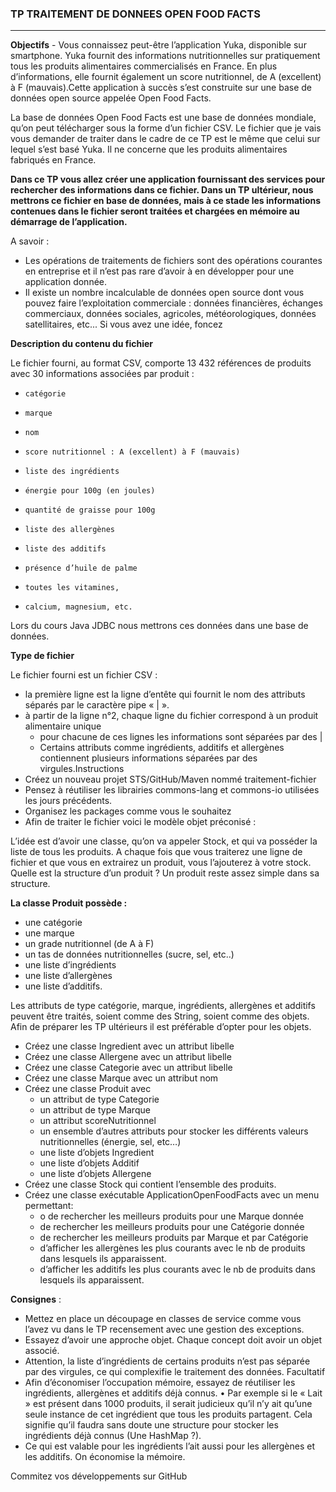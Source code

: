 ### TP TRAITEMENT DE DONNEES OPEN FOOD FACTS

---

**Objectifs** - Vous connaissez peut-être l’application Yuka, disponible sur smartphone. Yuka fournit des informations nutritionnelles sur pratiquement tous les produits alimentaires commercialisés en France. En plus d’informations, elle fournit également un score nutritionnel, de A (excellent) à F (mauvais).Cette application à succès s’est construite sur une base de données open source appelée Open Food Facts.

La base de données Open Food Facts est une base de données mondiale, qu’on peut télécharger sous la forme d’un fichier CSV. Le fichier que je vais vous demander de traiter dans le cadre de ce TP est le même que celui sur lequel s’est basé Yuka. Il ne concerne que les produits alimentaires fabriqués en France.

**Dans ce TP vous allez créer une application fournissant des services pour rechercher des informations dans ce fichier. Dans un TP ultérieur, nous mettrons ce fichier en base de données, mais à ce stade les informations contenues dans le fichier seront traitées et chargées en mémoire au démarrage de l’application.**

A savoir :

- Les opérations de traitements de fichiers sont des opérations courantes en entreprise et il n’est pas rare d’avoir à en développer pour une application donnée.
- Il existe un nombre incalculable de données open source dont vous pouvez faire
  l’exploitation commerciale : données financières, échanges commerciaux, données sociales, agricoles, météorologiques, données satellitaires, etc... Si vous avez une idée, foncez

**Description du contenu du fichier**

Le fichier fourni, au format CSV, comporte 13 432 références de produits avec 30 informations associées par produit :

-     catégorie
-     marque
-     nom
-     score nutritionnel : A (excellent) à F (mauvais)
-     liste des ingrédients
-     énergie pour 100g (en joules)
-     quantité de graisse pour 100g
-     liste des allergènes
-     liste des additifs
-     présence d’huile de palme
-     toutes les vitamines,
-     calcium, magnesium, etc.

Lors du cours Java JDBC nous mettrons ces données dans une base de données.

**Type de fichier**

Le fichier fourni est un fichier CSV :

- la première ligne est la ligne d’entête qui fournit le nom des attributs séparés par le caractère pipe « | ».
- à partir de la ligne n°2, chaque ligne du fichier correspond à un produit alimentaire unique
  - pour chacune de ces lignes les informations sont séparées par des |
  - Certains attributs comme ingrédients, additifs et allergènes contiennent plusieurs informations séparées par des virgules.Instructions
- Créez un nouveau projet STS/GitHub/Maven nommé traitement-fichier
- Pensez à réutiliser les librairies commons-lang et commons-io utilisées les jours précédents.
- Organisez les packages comme vous le souhaitez
- Afin de traiter le fichier voici le modèle objet préconisé :

L’idée est d’avoir une classe, qu’on va appeler Stock, et qui va posséder la liste de tous les produits. A chaque fois que vous traiterez une ligne de fichier et que vous en extrairez un produit, vous l’ajouterez à votre stock.
Quelle est la structure d’un produit ? Un produit reste assez simple dans sa structure.

**La classe Produit possède :**

- une catégorie
- une marque
- un grade nutritionnel (de A à F)
- un tas de données nutritionnelles (sucre, sel, etc..)
- une liste d’ingrédients
- une liste d’allergènes
- une liste d’additifs.

Les attributs de type catégorie, marque, ingrédients, allergènes et additifs peuvent être traités, soient comme des String, soient comme des objets. Afin de préparer les TP ultérieurs il est préférable d’opter pour les objets.

- Créez une classe Ingredient avec un attribut libelle
- Créez une classe Allergene avec un attribut libelle
- Créez une classe Categorie avec un attribut libelle
- Créez une classe Marque avec un attribut nom
- Créez une classe Produit avec
  - un attribut de type Categorie
  - un attribut de type Marque
  - un attribut scoreNutritionnel
  - un ensemble d’autres attributs pour stocker les différents valeurs nutritionnelles (énergie, sel, etc…)
  - une liste d’objets Ingredient
  - une liste d’objets Additif
  - une liste d’objets Allergene
- Créez une classe Stock qui contient l’ensemble des produits.
- Créez une classe exécutable ApplicationOpenFoodFacts avec un menu permettant:
  - o de rechercher les meilleurs produits pour une Marque donnée
  - de rechercher les meilleurs produits pour une Catégorie donnée
  - de rechercher les meilleurs produits par Marque et par Catégorie
  - d’afficher les allergènes les plus courants avec le nb de produits dans lesquels ils apparaissent.
  - d’afficher les additifs les plus courants avec le nb de produits dans lesquels ils apparaissent.

**Consignes** :

- Mettez en place un découpage en classes de service comme vous l’avez vu dans le TP recensement avec une gestion des exceptions.
- Essayez d’avoir une approche objet. Chaque concept doit avoir un objet associé.
- Attention, la liste d’ingrédients de certains produits n’est pas séparée par des
  virgules, ce qui complexifie le traitement des données.
  Facultatif
- Afin d’économiser l’occupation mémoire, essayez de réutiliser les ingrédients, allergènes et additifs déjà connus.
  • Par exemple si le « Lait » est présent dans 1000 produits, il serait judicieux qu’il n’y ait qu’une seule instance de cet ingrédient que tous les produits partagent. Cela signifie qu’il faudra sans doute une structure pour stocker les ingrédients déjà connus (Une HashMap ?).
- Ce qui est valable pour les ingrédients l’ait aussi pour les allergènes et les additifs. On économise la mémoire.

Commitez vos développements sur GitHub
